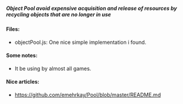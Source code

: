 ##### Object Pool avoid expensive acquisition and release of resources by recycling objects that are no longer in use

#### Files:
+ objectPool.js: One nice simple implementation i found.

#### Some notes:
+ It be using by almost all games.

#### Nice articles:
+ https://github.com/emehrkay/Pool/blob/master/README.md